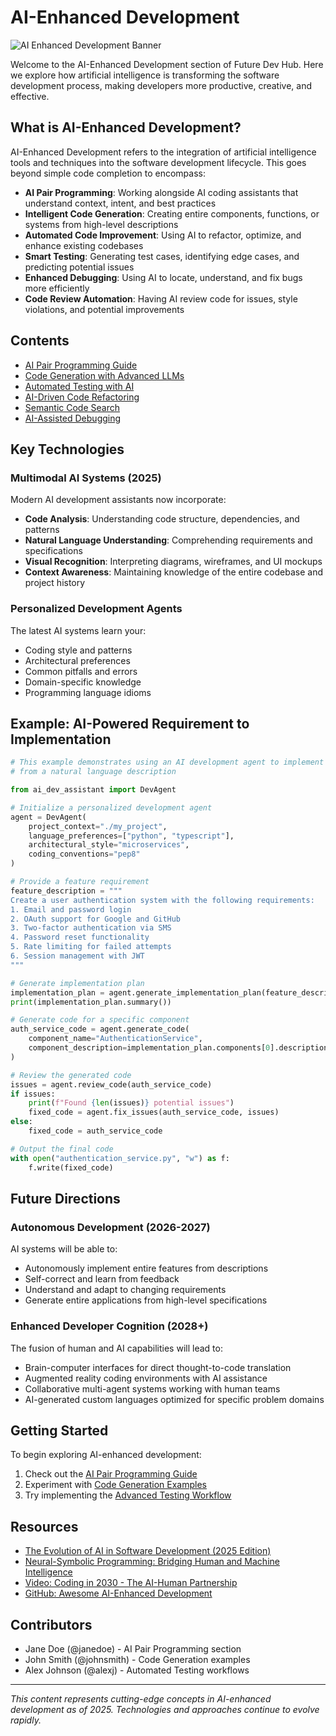 # AI-Enhanced Development

![AI Enhanced Development Banner](../assets/ai-dev-banner.png)

Welcome to the AI-Enhanced Development section of Future Dev Hub. Here we explore how artificial intelligence is transforming the software development process, making developers more productive, creative, and effective.

## What is AI-Enhanced Development?

AI-Enhanced Development refers to the integration of artificial intelligence tools and techniques into the software development lifecycle. This goes beyond simple code completion to encompass:

- **AI Pair Programming**: Working alongside AI coding assistants that understand context, intent, and best practices
- **Intelligent Code Generation**: Creating entire components, functions, or systems from high-level descriptions
- **Automated Code Improvement**: Using AI to refactor, optimize, and enhance existing codebases
- **Smart Testing**: Generating test cases, identifying edge cases, and predicting potential issues
- **Enhanced Debugging**: Using AI to locate, understand, and fix bugs more efficiently
- **Code Review Automation**: Having AI review code for issues, style violations, and potential improvements

## Contents

- [AI Pair Programming Guide](./pair-programming/README.md)
- [Code Generation with Advanced LLMs](./code-generation/README.md)
- [Automated Testing with AI](./automated-testing/README.md)
- [AI-Driven Code Refactoring](./code-refactoring/README.md)
- [Semantic Code Search](./semantic-search/README.md)
- [AI-Assisted Debugging](./assisted-debugging/README.md)

## Key Technologies

### Multimodal AI Systems (2025)

Modern AI development assistants now incorporate:

- **Code Analysis**: Understanding code structure, dependencies, and patterns
- **Natural Language Understanding**: Comprehending requirements and specifications
- **Visual Recognition**: Interpreting diagrams, wireframes, and UI mockups
- **Context Awareness**: Maintaining knowledge of the entire codebase and project history

### Personalized Development Agents

The latest AI systems learn your:

- Coding style and patterns
- Architectural preferences
- Common pitfalls and errors
- Domain-specific knowledge
- Programming language idioms

## Example: AI-Powered Requirement to Implementation

```python
# This example demonstrates using an AI development agent to implement a feature
# from a natural language description

from ai_dev_assistant import DevAgent

# Initialize a personalized development agent
agent = DevAgent(
    project_context="./my_project",
    language_preferences=["python", "typescript"],
    architectural_style="microservices",
    coding_conventions="pep8"
)

# Provide a feature requirement
feature_description = """
Create a user authentication system with the following requirements:
1. Email and password login
2. OAuth support for Google and GitHub
3. Two-factor authentication via SMS
4. Password reset functionality
5. Rate limiting for failed attempts
6. Session management with JWT
"""

# Generate implementation plan
implementation_plan = agent.generate_implementation_plan(feature_description)
print(implementation_plan.summary())

# Generate code for a specific component
auth_service_code = agent.generate_code(
    component_name="AuthenticationService",
    component_description=implementation_plan.components[0].description
)

# Review the generated code
issues = agent.review_code(auth_service_code)
if issues:
    print(f"Found {len(issues)} potential issues")
    fixed_code = agent.fix_issues(auth_service_code, issues)
else:
    fixed_code = auth_service_code

# Output the final code
with open("authentication_service.py", "w") as f:
    f.write(fixed_code)
```

## Future Directions

### Autonomous Development (2026-2027)

AI systems will be able to:

- Autonomously implement entire features from descriptions
- Self-correct and learn from feedback
- Understand and adapt to changing requirements
- Generate entire applications from high-level specifications

### Enhanced Developer Cognition (2028+)

The fusion of human and AI capabilities will lead to:

- Brain-computer interfaces for direct thought-to-code translation
- Augmented reality coding environments with AI assistance
- Collaborative multi-agent systems working with human teams
- AI-generated custom languages optimized for specific problem domains

## Getting Started

To begin exploring AI-enhanced development:

1. Check out the [AI Pair Programming Guide](./pair-programming/README.md)
2. Experiment with [Code Generation Examples](./code-generation/examples/)
3. Try implementing the [Advanced Testing Workflow](./automated-testing/workflow.md)

## Resources

- [The Evolution of AI in Software Development (2025 Edition)](https://example.com/ai-dev-2025)
- [Neural-Symbolic Programming: Bridging Human and Machine Intelligence](https://example.com/neural-symbolic)
- [Video: Coding in 2030 - The AI-Human Partnership](https://example.com/coding-2030)
- [GitHub: Awesome AI-Enhanced Development](https://github.com/awesome-lists/awesome-ai-dev)

## Contributors

- Jane Doe (@janedoe) - AI Pair Programming section
- John Smith (@johnsmith) - Code Generation examples
- Alex Johnson (@alexj) - Automated Testing workflows

---

*This content represents cutting-edge concepts in AI-enhanced development as of 2025. Technologies and approaches continue to evolve rapidly.*
